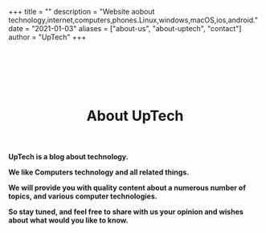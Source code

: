 +++
title = ""
description = "Website aobout technology,internet,computers,phones.Linux,windows,macOS,ios,android."
date = "2021-01-03"
aliases = ["about-us", "about-uptech", "contact"]
author = "UpTech"
+++

</br>

<p align ="center">
<img src="/images/termux/aboutpage.png" alt="">
</p>

<br/>
<br/>

<center> <h1>About UpTech</h1> </center>

<br/>

<h4>

UpTech is a blog about technology.

We like Computers technology and all related things.

We will provide you with quality content about a numerous number of topics, and various computer technologies.

So stay tuned, and feel free to share with us your opinion and wishes about what would you like to know.

<h4>

<br/>
<br/>
<br/>
<br/>
